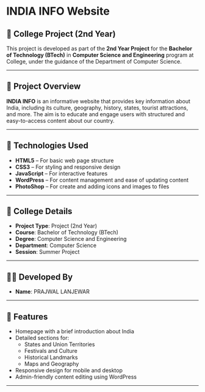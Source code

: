 # INDIA INFO Website

## 📘 College Project (2nd Year)

This project is developed as part of the **2nd Year Project** for the **Bachelor of Technology (BTech)** in **Computer Science and Engineering** program at College, under the guidance of the Department of Computer Science.

---

## 🎯 Project Overview

**INDIA INFO** is an informative website that provides key information about India, including its culture, geography, history, states, tourist attractions, and more. The aim is to educate and engage users with structured and easy-to-access content about our country.

---

## 🔧 Technologies Used

- **HTML5** – For basic web page structure
- **CSS3** – For styling and responsive design
- **JavaScript** – For interactive features
- **WordPress** – For content management and ease of updating content
- **PhotoShop** – For create and adding icons and images to files

---

## 🏫 College Details

- **Project Type**: Project (2nd Year)
- **Course**: Bachelor of Technology (BTech)
- **Degree**: Computer Science and Engineering
- **Department**: Computer Science
- **Session**: Summer Project

---

## 👨‍💻 Developed By

- **Name**: PRAJWAL LANJEWAR  

---

## 📌 Features

- Homepage with a brief introduction about India
- Detailed sections for:
  - States and Union Territories
  - Festivals and Culture
  - Historical Landmarks
  - Maps and Geography
- Responsive design for mobile and desktop
- Admin-friendly content editing using WordPress

---



